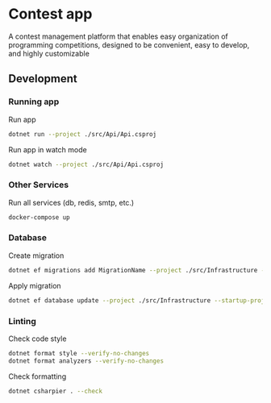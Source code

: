 # Contest app
A contest management platform that enables easy organization of programming competitions, designed to be convenient, easy to develop, and highly customizable

## Development

### Running app
Run app
```bash
dotnet run --project ./src/Api/Api.csproj
```

Run app in watch mode
```bash
dotnet watch --project ./src/Api/Api.csproj
```

### Other Services

Run all services (db, redis, smtp, etc.)
```bash
docker-compose up
```

### Database

Create migration
```bash
dotnet ef migrations add MigrationName --project ./src/Infrastructure --startup-project ./src/Api
```

Apply migration
```bash
dotnet ef database update --project ./src/Infrastructure --startup-project ./src/Api
```

### Linting

Check code style
```bash
dotnet format style --verify-no-changes
dotnet format analyzers --verify-no-changes
```

Check formatting
```bash
dotnet csharpier . --check
```
